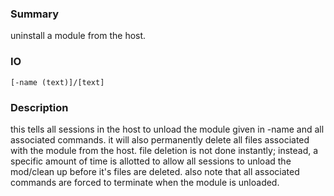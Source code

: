 ### Summary ###

uninstall a module from the host.

### IO ###

```[-name (text)]/[text]```

### Description ###

this tells all sessions in the host to unload the module given in -name and all associated commands. it will also permanently delete all files associated with the module from the host. file deletion is not done instantly; instead, a specific amount of time is allotted to allow all sessions to unload the mod/clean up before it's files are deleted. also note that all associated commands are forced to terminate when the module is unloaded.